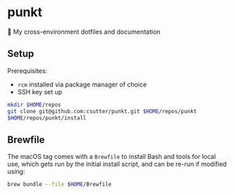 # punkt
📍 My cross-environment dotfiles and documentation

## Setup

Prerequisites:
- `rcm` installed via package manager of choice
- SSH key set up

```bash
mkdir $HOME/repos
git clone git@github.com:csutter/punkt.git $HOME/repos/punkt
$HOME/repos/punkt/install
```

## Brewfile

The macOS tag comes with a `Brewfile` to install Bash and tools for local use, which gets run by
the initial install script, and can be re-run if modified using:

```bash
brew bundle --file $HOME/Brewfile
```
